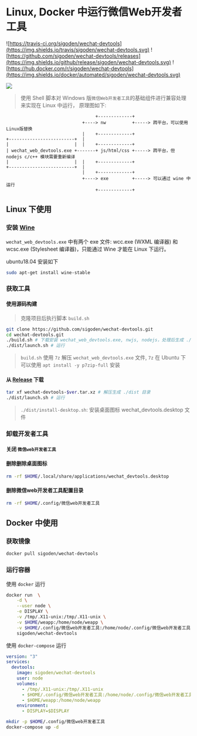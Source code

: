 # Linux, Docker 中运行微信Web开发者工具

![https://travis-ci.org/sigoden/wechat-devtools](https://img.shields.io/travis/sigoden/wechat-devtools.svg)
![https://github.com/sigoden/wechat-devtools/releases](https://img.shields.io/github/release/sigoden/wechat-devtools.svg)
![https://hub.docker.com/r/sigoden/wechat-devtools](https://img.shields.io/docker/automated/sigoden/wechat-devtools.svg)

![](https://user-images.githubusercontent.com/4012553/50875629-38fc6300-1404-11e9-8c4c-90dd2e982172.gif)

> 使用 Shell 脚本对 Windows 版`微信Web开发者工具`的基础组件进行兼容处理来实现在 Linux 中运行， 原理图如下:

```
                                  +-------------+
                             +----> nw          +-----> 跨平台，可以使用Linux版替换
                             |    +-------------+
+-------------------------+  |
|                         |  |    +-------------+
| wechat_web_devtools.exe +-------+ js/html/css +-----> 跨平台，但 nodejs c/c++ 模块需要重新编译
|                         |  |    +-------------+
+-------------------------+  |
                             |    +-------------+
                             +----> exe         +-----> 可以通过 wine 中运行
                                  +-------------+

```
## Linux 下使用

### 安装 [Wine](https://www.winehq.org) 

`wechat_web_devtools.exe` 中有两个 exe 文件: wcc.exe (WXML 编译器) 和 wcsc.exe (Stylesheet 编译器)，只能通过 Wine 才能在 Linux 下运行。

ubuntu18.04 安装如下

```sh
sudo apt-get install wine-stable
```

### 获取工具

#### 使用源码构建

> 克隆项目后执行脚本 `build.sh`


```sh
git clone https://github.com/sigoden/wechat-devtools.git
cd wechat-devtools.git
./build.sh # 下载安装 wechat_web_devtools.exe, nwjs, nodejs，处理后生成 ./dist 目录
./dist/launch.sh # 运行
```

> `build.sh` 使用 `7z` 解压 `wechat_web_devtools.exe` 文件, `7z` 在 Ubuntu 下可以使用 `apt install -y p7zip-full` 安装

#### 从 [Release](https://github.com/sigoden/wechat-devtools/releases) 下载
```sh
tar xf wechat-devtools-$ver.tar.xz # 解压生成 ./dist 目录
./dist/launch.sh # 运行
```
> `./dist/install-desktop.sh`: 安装桌面图标 wechat_devtools.desktop 文件

### 卸载开发者工具

#### 关闭 `微信web开发者工具`

#### 删除删除桌面图标
```sh
rm -rf $HOME/.local/share/applications/wechat_devtools.desktop
```

#### 删除微信web开发者工具配置目录
```sh
rm -rf $HOME/.config/微信web开发者工具
```

## Docker 中使用

### 获取镜像

```sh
docker pull sigoden/wechat-devtools
```

### 运行容器

使用 `docker` 运行

```sh
docker run  \
    -d \
    --user node \
    -e DISPLAY \
    -v /tmp/.X11-unix:/tmp/.X11-unix \
    -v $HOME/weapp:/home/node/weapp \
    -v $HOME/.config/微信web开发者工具:/home/node/.config/微信web开发者工具 \
    sigoden/wechat-devtools
```

使用 `docker-compose` 运行

```yaml
version: "3"
services:
  devtools:
    image: sigoden/wechat-devtools
    user: node
    volumes:
      - /tmp/.X11-unix:/tmp/.X11-unix
      - $HOME/.config/微信web开发者工具:/home/node/.config/微信web开发者工具
      - $HOME/weapp:/home/node/weapp
    environment:
      - DISPLAY=$DISPLAY
```

```sh
mkdir -p $HOME/.config/微信web开发者工具
docker-compose up -d
```

